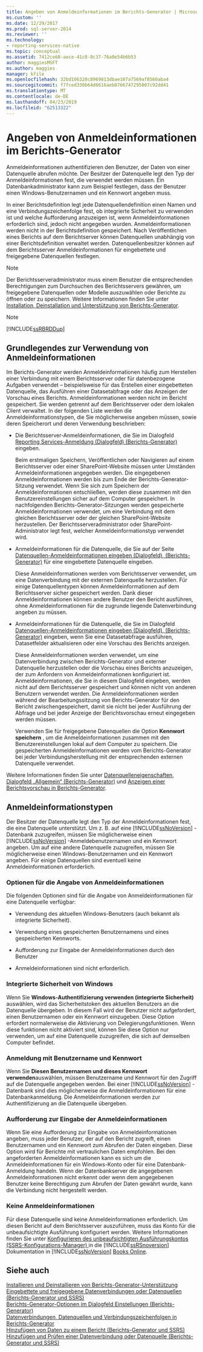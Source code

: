 ```yaml
---
title: Angeben von Anmeldeinformationen im Berichts-Generator | Microsoft-Dokumentation
ms.custom: ''
ms.date: 12/29/2017
ms.prod: sql-server-2014
ms.reviewer: ''
ms.technology:
- reporting-services-native
ms.topic: conceptual
ms.assetid: 7412ce68-aece-41c0-8c37-76a0e54b6b53
author: maggiesMSFT
ms.author: maggies
manager: kfile
ms.openlocfilehash: 32bd106320c8969813dbae107a7569af8560aba4
ms.sourcegitcommit: f7fced330b64d6616aeb8766747295807c92dd41
ms.translationtype: MT
ms.contentlocale: de-DE
ms.lasthandoff: 04/23/2019
ms.locfileid: "62513322"
---
```

# <a name="specify-credentials-in-report-builder"></a>Angeben von Anmeldeinformationen im Berichts-Generator
  Anmeldeinformationen authentifizieren den Benutzer, der Daten von einer Datenquelle abrufen möchte. Der Besitzer der Datenquelle legt den Typ der Anmeldeinformationen fest, die verwendet werden müssen. Ein Datenbankadministrator kann zum Beispiel festlegen, dass der Benutzer einen Windows-Benutzernamen und ein Kennwort angeben muss.  
  
 In einer Berichtsdefinition legt jede Datenquellendefinition einen Namen und eine Verbindungszeichenfolge fest, ob integrierte Sicherheit zu verwenden ist und welche Aufforderung anzuzeigen ist, wenn Anmeldeinformationen erforderlich sind, jedoch nicht angegeben wurden. Anmeldeinformationen werden nicht in der Berichtsdefinition gespeichert. Nach Veröffentlichen eines Berichts auf dem Berichtserver können Datenquellen unabhängig von einer Berichtsdefinition verwaltet werden. Datenquellenbesitzer können auf dem Berichtsserver Anmeldeinformationen für eingebettete und freigegebene Datenquellen festlegen.  
  
> [!NOTE]  
>  Der Berichtsserveradministrator muss einem Benutzer die entsprechenden Berechtigungen zum Durchsuchen des Berichtsservers gewähren, um freigegebene Datenquellen oder Modelle auszuwählen oder Berichte zu öffnen oder zu speichern. Weitere Informationen finden Sie unter [Installation, Deinstallation und Unterstützung von Berichts-Generator](../../2014/reporting-services/install-uninstall-and-report-builder-support.md).  
  
> [!NOTE]  
>  [!INCLUDE[ssRBRDDup](../includes/ssrbrddup-md.md)]  
  
## <a name="understanding-when-credentials-are-used"></a>Grundlegendes zur Verwendung von Anmeldeinformationen  
 Im Berichts-Generator werden Anmeldeinformationen häufig zum Herstellen einer Verbindung mit einem Berichtsserver oder für datenbezogene Aufgaben verwendet – beispielsweise für das Erstellen einer eingebetteten Datenquelle, das Ausführen einer Datasetabfrage oder das Anzeigen der Vorschau eines Berichts. Anmeldeinformationen werden nicht im Bericht gespeichert. Sie werden getrennt auf dem Berichtsserver oder dem lokalen Client verwaltet. In der folgenden Liste werden die Anmeldeinformationstypen, die Sie möglicherweise angeben müssen, sowie deren Speicherort und deren Verwendung beschrieben:  
  
-   Die Berichtsserver-Anmeldeinformationen, die Sie im Dialogfeld [Reporting Services-Anmeldung (Dialogfeld) (Berichts-Generator)](report-builder/reporting-services-login-dialog-box-report-builder.md) eingeben.  
  
     Beim erstmaligen Speichern, Veröffentlichen oder Navigieren auf einem Berichtsserver oder einer SharePoint-Website müssen unter Umständen Anmeldeinformationen angegeben werden. Die eingegebenen Anmeldeinformationen werden bis zum Ende der Berichts-Generator-Sitzung verwendet. Wenn Sie sich zum Speichern der Anmeldeinformationen entschließen, werden diese zusammen mit den Benutzereinstellungen sicher auf dem Computer gespeichert. In nachfolgenden Berichts-Generator-Sitzungen werden gespeicherte Anmeldeinformationen verwendet, um eine Verbindung mit dem gleichen Berichtsserver oder der gleichen SharePoint-Website herzustellen. Der Berichtsserveradministrator oder SharePoint-Administrator legt fest, welcher Anmeldeinformationstyp verwendet wird.  
  
-   Anmeldeinformationen für die Datenquelle, die Sie auf der Seite [Datenquellen-Anmeldeinformationen eingeben (Dialogfeld), (Berichts-Generator)](../../2014/reporting-services/data-source-properties-dialog-box-credentials-report-builder.md) für eine eingebettete Datenquelle eingeben.  
  
     Diese Anmeldeinformationen werden vom Berichtsserver verwendet, um eine Datenverbindung mit der externen Datenquelle herzustellen. Für einige Datenquellentypen können Anmeldeinformationen auf dem Berichtsserver sicher gespeichert werden. Dank dieser Anmeldeinformationen können andere Benutzer den Bericht ausführen, ohne Anmeldeinformationen für die zugrunde liegende Datenverbindung angeben zu müssen.  
  
-   Anmeldeinformationen für die Datenquelle, die Sie im Dialogfeld [Datenquellen-Anmeldeinformationen eingeben (Dialogfeld), (Berichts-Generator)](report-data/enter-data-source-credentials-dialog-box-report-builder.md) eingeben, wenn Sie eine Datasetabfrage ausführen, Datasetfelder aktualisieren oder eine Vorschau des Berichts anzeigen.  
  
     Diese Anmeldeinformationen werden verwendet, um eine Datenverbindung zwischen Berichts-Generator und externer Datenquelle herzustellen oder die Vorschau eines Berichts anzuzeigen, der zum Anfordern von Anmeldeinformationen konfiguriert ist. Anmeldeinformationen, die Sie in diesem Dialogfeld eingeben, werden nicht auf dem Berichtsserver gespeichert und können nicht von anderen Benutzern verwendet werden. Die Anmeldeinformationen werden während der Bearbeitungssitzung von Berichts-Generator für den Bericht zwischengespeichert, damit sie nicht bei jeder Ausführung der Abfrage und bei jeder Anzeige der Berichtsvorschau erneut eingegeben werden müssen.  
  
     Verwenden Sie für freigegebene Datenquellen die Option **Kennwort speichern** , um die Anmeldeinformationen zusammen mit den Benutzereinstellungen lokal auf dem Computer zu speichern. Die gespeicherten Anmeldeinformationen werden vom Berichts-Generator bei jeder Verbindungsherstellung mit der entsprechenden externen Datenquelle verwendet.  
  
 Weitere Informationen finden Sie unter [Datenquelleneigenschaften, Dialogfeld „Allgemein“ (Berichts-Generator)](../../2014/reporting-services/data-source-properties-dialog-box-general-report-builder.md) und [Anzeigen einer Berichtsvorschau in Berichts-Generator](report-builder/previewing-reports-in-report-builder.md).  
  
## <a name="types-of-credentials"></a>Anmeldeinformationstypen  
 Der Besitzer der Datenquelle legt den Typ der Anmeldeinformationen fest, die eine Datenquelle unterstützt. Um z. B. auf eine [!INCLUDE[ssNoVersion](../includes/ssnoversion-md.md)] -Datenbank zuzugreifen, müssen Sie möglicherweise einen [!INCLUDE[ssNoVersion](../includes/ssnoversion-md.md)] -Anmeldebenutzernamen und ein Kennwort angeben. Um auf eine andere Datenquelle zuzugreifen, müssen Sie möglicherweise einen Windows-Benutzernamen und ein Kennwort angeben. Für einige Datenquellen sind eventuell keine Anmeldeinformationen erforderlich.  
  
### <a name="options-for-specifying-credentials"></a>Optionen für die Angabe von Anmeldeinformationen  
 Die folgenden Optionen sind für die Angabe von Anmeldeinformationen für eine Datenquelle verfügbar:  
  
-   Verwendung des aktuellen Windows-Benutzers (auch bekannt als integrierte Sicherheit).  
  
-   Verwendung eines gespeicherten Benutzernamens und eines gespeicherten Kennworts.  
  
-   Aufforderung zur Eingabe der Anmeldeinformationen durch den Benutzer  
  
-   Anmeldeinformationen sind nicht erforderlich.  
  
### <a name="windows-integrated-security"></a>Integrierte Sicherheit von Windows  
 Wenn Sie **Windows-Authentifizierung verwenden (integrierte Sicherheit)** auswählen, wird das Sicherheitstoken des aktuellen Benutzers an die Datenquelle übergeben. In diesem Fall wird der Benutzer nicht aufgefordert, einen Benutzernamen oder ein Kennwort einzugeben. Diese Option erfordert normalerweise die Aktivierung von Delegierungsfunktionen. Wenn diese funktionen nicht aktiviert sind, können Sie diese Option nur verwenden, um auf eine Datenquelle zuzugreifen, die sich auf demselben Computer befindet.  
  
### <a name="user-name-and-password-login"></a>Anmeldung mit Benutzername und Kennwort  
 Wenn Sie **Diesen Benutzernamen und dieses Kennwort verwenden**auswählen, müssen Benutzername und Kennwort für den Zugriff auf die Datenquelle angegeben werden. Bei einer [!INCLUDE[ssNoVersion](../includes/ssnoversion-md.md)] -Datenbank sind dies möglicherweise die Anmeldeinformationen für eine Datenbankanmeldung. Die Anmeldeinformationen werden zur Authentifizierung an die Datenquelle übergeben.  
  
### <a name="prompted-credentials"></a>Aufforderung zur Eingabe der Anmeldeinformationen  
 Wenn Sie eine Aufforderung zur Eingabe von Anmeldeinformationen angeben, muss jeder Benutzer, der auf den Bericht zugreift, einen Benutzernamen und ein Kennwort zum Abrufen der Daten eingeben. Diese Option wird für Berichte mit vertraulichen Daten empfohlen. Bei den angeforderten Anmeldeinformationen kann es sich um die Anmeldeinformationen für ein Windows-Konto oder für eine Datenbank-Anmeldung handeln. Wenn der Datenbankserver die angegebenen Anmeldeinformationen nicht erkennt oder wenn dem angegebenen Benutzer keine Berechtigung zum Abrufen der Daten gewährt wurde, kann die Verbindung nicht hergestellt werden.  
  
### <a name="no-credentials"></a>Keine Anmeldeinformationen  
 Für diese Datenquelle sind keine Anmeldeinformationen erforderlich. Um diesen Bericht auf dem Berichtsserver auszuführen, muss das Konto für die unbeaufsichtigte Ausführung konfiguriert werden. Weitere Informationen finden Sie unter [Konfigurieren des unbeaufsichtigten Ausführungskontos &#40;SSRS-Konfigurations-Manager&#41; ](install-windows/configure-the-unattended-execution-account-ssrs-configuration-manager.md) in die [!INCLUDE[ssRSnoversion](../includes/ssrsnoversion-md.md)] Dokumentation in [!INCLUDE[ssNoVersion](../includes/ssnoversion-md.md)] [Books Online](https://go.microsoft.com/fwlink/?linkid=121312).  
  
## <a name="see-also"></a>Siehe auch  
 [Installieren und Deinstallieren von Berichts-Generator-Unterstützung](../../2014/reporting-services/install-uninstall-and-report-builder-support.md)   
 [Eingebettete und freigegebene Datenverbindungen oder Datenquellen &#40;Berichts-Generator und SSRS&#41;](../../2014/reporting-services/embedded-and-shared-data-connections-or-data-sources-report-builder-and-ssrs.md)   
 [Berichts-Generator-Optionen im Dialogfeld Einstellungen &#40;Berichts-Generator&#41;](report-builder/set-default-options-for-report-builder.md)   
 [Datenverbindungen, Datenquellen und Verbindungszeichenfolgen in Berichts-Generator](../../2014/reporting-services/data-connections-data-sources-and-connection-strings-in-report-builder.md)   
 [Hinzufügen von Daten zu einem Bericht &#40;Berichts-Generator und SSRS&#41;](report-data/report-datasets-ssrs.md)   
 [Hinzufügen und Prüfen einer Datenverbindung oder Datenquelle &#40;Berichts-Generator und SSRS&#41;](report-data/add-and-verify-a-data-connection-report-builder-and-ssrs.md)  
  
  

